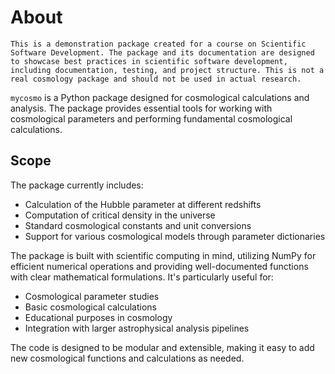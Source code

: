 # About

```{warning} Demonstration Package
This is a demonstration package created for a course on Scientific Software Development. The package and its documentation are designed to showcase best practices in scientific software development, including documentation, testing, and project structure. This is not a real cosmology package and should not be used in actual research.
```

`mycosmo` is a Python package designed for cosmological calculations and analysis. The package provides essential tools for working with cosmological parameters and performing fundamental cosmological calculations.

## Scope

The package currently includes:

- Calculation of the Hubble parameter at different redshifts
- Computation of critical density in the universe
- Standard cosmological constants and unit conversions
- Support for various cosmological models through parameter dictionaries

The package is built with scientific computing in mind, utilizing NumPy for efficient numerical operations and providing well-documented functions with clear mathematical formulations. It's particularly useful for:

- Cosmological parameter studies
- Basic cosmological calculations
- Educational purposes in cosmology
- Integration with larger astrophysical analysis pipelines

The code is designed to be modular and extensible, making it easy to add new cosmological functions and calculations as needed.